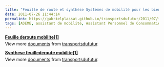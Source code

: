 ```yaml
---
title: "Feuille de route et synthèse Systèmes de mobilité pour les biens et les personnes"
date: 2011-07-26 11:44:14
permalink: https://gabrielplassat.github.io/transportsdufutur/2011/07/feuille-de-route-et-synthese-systemes-de-mobilite-pour-les-biens-et-les-personnes.html
tags: [ADEME, assistant de mobilité, Assistant Personnel de Consommation, autorité des transports, citoyen, collectivité, connectivité, données réelles, gouvernance, internet des objets, management de la mobilité, open innovation, partage de données, partage de la voirie, PAYD, plate-forme, Service de mobilité]
---
```


<div id="__ss_8690529" style="width: 477px"><strong style="margin: 12px 0 4px"><a href="http://www.slideshare.net/transportsdufutur/feuille-deroute-mobilite1" title="Feuille deroute mobilite[1]">Feuille deroute mobilite[1]</a></strong>         <div style="padding: 5px 0 12px">View more <a href="http://www.slideshare.net/">documents</a> from <a href="http://www.slideshare.net/transportsdufutur">transportsdufutur</a>.</div> </div> <div id="__ss_8690531" style="width: 477px"><strong style="margin: 12px 0 4px"><a href="http://www.slideshare.net/transportsdufutur/synthese-feuillederoute-mobilite1" title="Synthese feuillederoute mobilite[1]">Synthese feuillederoute mobilite[1]</a></strong>        <div style="padding: 5px 0 12px">View more <a href="http://www.slideshare.net/">documents</a> from <a href="http://www.slideshare.net/transportsdufutur">transportsdufutur</a>.</div> </div>
